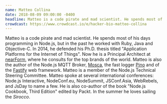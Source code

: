 ```yaml
---
name: Matteo Collina
date: 2018-08-09 09:00:00 -0400
headline: Matteo is a code pirate and mad scientist. He spends most of his days programming in Node.js
crowdcast: https://www.crowdcast.io/e/hacker-bio-matteo-collina
---
```


Matteo is a code pirate and mad scientist. He spends most of his days programming in Node.js, but in the past he worked with Ruby, Java and Objective-C. In 2014, he defended his Ph.D. thesis titled "Application Platforms for the Internet of Things". Now he is a Principal Architect at [nearForm](http://nearform.com), where he consults for the top brands of the world.
Matteo is also the author of the Node.js MQTT Broker, [Mosca](http://mosca.io), the fast logger [Pino](https://github.com/mcollina/pino) and of the [Fastify](https://www.fastify.io) web framework. Matteo is a member of the Node.js Technical Steering Committee. Matteo spoke at several international conferences: Node.js Interactive, NodeConf.eu, NodeSummit, JSConf.Asia, WebRebels, and JsDay to name a few. He is also co-author of the book "Node.js Cookbook, Third Edition" edited by Packt. 
In the summer he loves sailing the _Sirocco_.
